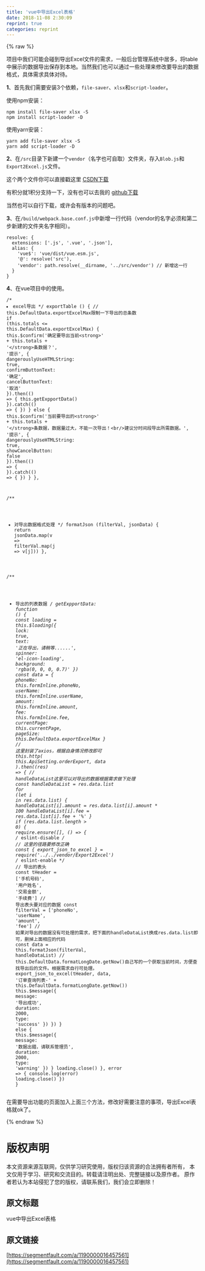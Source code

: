 ```yaml
---
title: 'vue中导出Excel表格' 
date: 2018-11-08 2:30:09
reprint: true
categories: reprint
---
```


{% raw %}
<p>&#x9879;&#x76EE;&#x4E2D;&#x6211;&#x4EEC;&#x53EF;&#x80FD;&#x4F1A;&#x78B0;&#x5230;&#x5BFC;&#x51FA;Excel&#x6587;&#x4EF6;&#x7684;&#x9700;&#x6C42;&#xFF0C;&#x4E00;&#x822C;&#x540E;&#x53F0;&#x7BA1;&#x7406;&#x7CFB;&#x7EDF;&#x4E2D;&#x5C45;&#x591A;&#xFF0C;&#x5C06;table&#x4E2D;&#x5C55;&#x793A;&#x7684;&#x6570;&#x636E;&#x5BFC;&#x51FA;&#x4FDD;&#x5B58;&#x5230;&#x672C;&#x5730;&#x3002;&#x5F53;&#x7136;&#x6211;&#x4EEC;&#x4E5F;&#x53EF;&#x4EE5;&#x901A;&#x8FC7;&#x4E00;&#x4E9B;&#x5904;&#x7406;&#x6765;&#x4FEE;&#x6539;&#x8981;&#x5BFC;&#x51FA;&#x7684;&#x6570;&#x636E;&#x683C;&#x5F0F;&#xFF0C;&#x5177;&#x4F53;&#x9700;&#x6C42;&#x5177;&#x4F53;&#x5BF9;&#x5F85;&#x3002;</p><p><strong>1</strong>&#x3001;&#x9996;&#x5148;&#x6211;&#x4EEC;&#x9700;&#x8981;&#x5B89;&#x88C5;3&#x4E2A;&#x4F9D;&#x8D56;&#xFF0C;<code>file-saver</code>&#x3001;<code>xlsx</code>&#x548C;<code>script-loader</code>&#x3002;</p><p>&#x4F7F;&#x7528;npm&#x5B89;&#x88C5;&#xFF1A;</p><div class="widget-codetool" style="display:none"><div class="widget-codetool--inner"><span class="selectCode code-tool" data-toggle="tooltip" data-placement="top" title="" data-original-title="&#x5168;&#x9009;"></span> <span type="button" class="copyCode code-tool" data-toggle="tooltip" data-placement="top" data-clipboard-text="npm install file-saver xlsx -S
npm install script-loader -D" title="" data-original-title="&#x590D;&#x5236;"></span> <span type="button" class="saveToNote code-tool" data-toggle="tooltip" data-placement="top" title="" data-original-title="&#x653E;&#x8FDB;&#x7B14;&#x8BB0;"></span></div></div><pre class="javascript hljs"><code class="js">npm install file-saver xlsx -S
npm install script-loader -D</code></pre><p>&#x4F7F;&#x7528;yarn&#x5B89;&#x88C5;&#xFF1A;</p><div class="widget-codetool" style="display:none"><div class="widget-codetool--inner"><span class="selectCode code-tool" data-toggle="tooltip" data-placement="top" title="" data-original-title="&#x5168;&#x9009;"></span> <span type="button" class="copyCode code-tool" data-toggle="tooltip" data-placement="top" data-clipboard-text="yarn add file-saver xlsx -S
yarn add script-loader -D" title="" data-original-title="&#x590D;&#x5236;"></span> <span type="button" class="saveToNote code-tool" data-toggle="tooltip" data-placement="top" title="" data-original-title="&#x653E;&#x8FDB;&#x7B14;&#x8BB0;"></span></div></div><pre class="javascript hljs"><code class="js">yarn add file-saver xlsx -S
yarn add script-loader -D</code></pre><p><strong>2</strong>&#x3001;&#x5728;<code>/src</code>&#x76EE;&#x5F55;&#x4E0B;&#x65B0;&#x5EFA;&#x4E00;&#x4E2A;<code>vendor</code>&#xFF08;&#x540D;&#x5B57;&#x4E5F;&#x53EF;&#x81EA;&#x53D6;&#xFF09;&#x6587;&#x4EF6;&#x5939;&#xFF0C;&#x5B58;&#x5165;<code>Blob.js</code>&#x548C;<code>Export2Excel.js</code>&#x6587;&#x4EF6;&#x3002;</p><p>&#x8FD9;&#x4E2A;&#x4E24;&#x4E2A;&#x6587;&#x4EF6;&#x4F60;&#x53EF;&#x4EE5;&#x76F4;&#x63A5;&#x6233;&#x8FD9;&#x91CC; <a href="https://download.csdn.net/download/qq_20097569/10675562" rel="nofollow noreferrer" target="_blank">CSDN&#x4E0B;&#x8F7D;</a></p><p>&#x6709;&#x79EF;&#x5206;&#x5C31;1&#x79EF;&#x5206;&#x652F;&#x6301;&#x4E00;&#x4E0B;&#xFF0C;&#x6CA1;&#x6709;&#x4E5F;&#x53EF;&#x4EE5;&#x53BB;&#x6211;&#x7684; <a href="https://download.csdn.net/download/qq_20097569/10675562" rel="nofollow noreferrer" target="_blank">github&#x4E0B;&#x8F7D;</a></p><p>&#x5F53;&#x7136;&#x4E5F;&#x53EF;&#x4EE5;&#x81EA;&#x884C;&#x4E0B;&#x8F7D;&#xFF0C;&#x6216;&#x8BB8;&#x4F1A;&#x6709;&#x7248;&#x672C;&#x7684;&#x95EE;&#x9898;&#x5427;&#x3002;</p><p><strong>3</strong>&#x3001;&#x5728;<code>/build/webpack.base.conf.js</code>&#x4E2D;&#x65B0;&#x589E;&#x4E00;&#x884C;&#x4EE3;&#x7801;&#xFF08;vendor&#x7684;&#x540D;&#x5B57;&#x5FC5;&#x987B;&#x548C;&#x7B2C;&#x4E8C;&#x6B65;&#x65B0;&#x5EFA;&#x7684;&#x6587;&#x4EF6;&#x5939;&#x540D;&#x5B57;&#x76F8;&#x540C;&#xFF09;&#x3002;</p><div class="widget-codetool" style="display:none"><div class="widget-codetool--inner"><span class="selectCode code-tool" data-toggle="tooltip" data-placement="top" title="" data-original-title="&#x5168;&#x9009;"></span> <span type="button" class="copyCode code-tool" data-toggle="tooltip" data-placement="top" data-clipboard-text="resolve: {
  extensions: [&apos;.js&apos;, &apos;.vue&apos;, &apos;.json&apos;],
  alias: {
    &apos;vue$&apos;: &apos;vue/dist/vue.esm.js&apos;,
    &apos;@&apos;: resolve(&apos;src&apos;),
    &apos;vendor&apos;: path.resolve(__dirname, &apos;../src/vendor&apos;) // &#x65B0;&#x589E;&#x8FD9;&#x4E00;&#x884C;
  }
}" title="" data-original-title="&#x590D;&#x5236;"></span> <span type="button" class="saveToNote code-tool" data-toggle="tooltip" data-placement="top" title="" data-original-title="&#x653E;&#x8FDB;&#x7B14;&#x8BB0;"></span></div></div><pre class="javascript hljs"><code class="js">resolve: {
  <span class="hljs-attr">extensions</span>: [<span class="hljs-string">&apos;.js&apos;</span>, <span class="hljs-string">&apos;.vue&apos;</span>, <span class="hljs-string">&apos;.json&apos;</span>],
  <span class="hljs-attr">alias</span>: {
    <span class="hljs-string">&apos;vue$&apos;</span>: <span class="hljs-string">&apos;vue/dist/vue.esm.js&apos;</span>,
    <span class="hljs-string">&apos;@&apos;</span>: resolve(<span class="hljs-string">&apos;src&apos;</span>),
    <span class="hljs-string">&apos;vendor&apos;</span>: path.resolve(__dirname, <span class="hljs-string">&apos;../src/vendor&apos;</span>) <span class="hljs-comment">// &#x65B0;&#x589E;&#x8FD9;&#x4E00;&#x884C;</span>
  }
}</code></pre><p><strong>4</strong>&#x3001;&#x5728;vue&#x9879;&#x76EE;&#x4E2D;&#x7684;&#x4F7F;&#x7528;&#x3002;</p><div class="widget-codetool" style="display:none"><div class="widget-codetool--inner"><span class="selectCode code-tool" data-toggle="tooltip" data-placement="top" title="" data-original-title="&#x5168;&#x9009;"></span> <span type="button" class="copyCode code-tool" data-toggle="tooltip" data-placement="top" data-clipboard-text="/**
 * excel&#x5BFC;&#x51FA;
 */
exportTable () {
  // this.DefaultData.exportExcelMax&#x9650;&#x5236;&#x4E00;&#x4E0B;&#x5BFC;&#x51FA;&#x7684;&#x603B;&#x6761;&#x6570;
  if (this.totals &lt;= this.DefaultData.exportExcelMax) {
    this.$confirm(&apos;&#x786E;&#x5B9A;&#x8981;&#x5BFC;&#x51FA;&#x5F53;&#x524D;&lt;strong&gt;&apos; + this.totals + &apos;&lt;/strong&gt;&#x6761;&#x6570;&#x636E;&#xFF1F;&apos;, &apos;&#x63D0;&#x793A;&apos;, {
      dangerouslyUseHTMLString: true,
      confirmButtonText: &apos;&#x786E;&#x5B9A;&apos;,
      cancelButtonText: &apos;&#x53D6;&#x6D88;&apos;
    }).then(() =&gt; {
      this.getExpportData()
    }).catch(() =&gt; {
    })
  } else {
    this.$confirm(&apos;&#x5F53;&#x524D;&#x8981;&#x5BFC;&#x51FA;&#x7684;&lt;strong&gt;&apos; + this.totals + &apos;&lt;/strong&gt;&#x6761;&#x6570;&#x636E;&#xFF0C;&#x6570;&#x636E;&#x91CF;&#x8FC7;&#x5927;&#xFF0C;&#x4E0D;&#x80FD;&#x4E00;&#x6B21;&#x5BFC;&#x51FA;&#xFF01;&lt;br/&gt;&#x5EFA;&#x8BAE;&#x5206;&#x65F6;&#x95F4;&#x6BB5;&#x5BFC;&#x51FA;&#x6240;&#x9700;&#x6570;&#x636E;&#x3002;&apos;, &apos;&#x63D0;&#x793A;&apos;, {
      dangerouslyUseHTMLString: true,
      showCancelButton: false
    }).then(() =&gt; {
    }).catch(() =&gt; {
    })
  }
},

/**
 * &#x5BF9;&#x5BFC;&#x51FA;&#x6570;&#x636E;&#x683C;&#x5F0F;&#x5904;&#x7406;
 */
formatJson (filterVal, jsonData) {
  return jsonData.map(v =&gt; filterVal.map(j =&gt; v[j]))
},

/**
 * &#x5BFC;&#x51FA;&#x7684;&#x5217;&#x8868;&#x6570;&#x636E;
 */
getExpportData: function () {
  const loading = this.$loading({
    lock: true,
    text: &apos;&#x6B63;&#x5728;&#x5BFC;&#x51FA;&#xFF0C;&#x8BF7;&#x7A0D;&#x7B49;......&apos;,
    spinner: &apos;el-icon-loading&apos;,
    background: &apos;rgba(0, 0, 0, 0.7)&apos;
  })
  const data = {
    phoneNo: this.formInline.phoneNo,
    userName: this.formInline.userName,
    amount: this.formInline.amount,
    fee: this.formInline.fee,
    currentPage: this.currentPage,
    pageSize: this.DefaultData.exportExcelMax
  }
  // &#x8FD9;&#x91CC;&#x5C01;&#x88C5;&#x4E86;axios&#xFF0C;&#x6839;&#x636E;&#x81EA;&#x8EAB;&#x60C5;&#x51B5;&#x4FEE;&#x6539;&#x5373;&#x53EF;
  this.http(
    this.ApiSetting.orderExport,
    data
  ).then((res) =&gt; {
    // handleDataList&#x8FD9;&#x91CC;&#x53EF;&#x4EE5;&#x5BF9;&#x5BFC;&#x51FA;&#x7684;&#x6570;&#x636E;&#x6839;&#x636E;&#x9700;&#x6C42;&#x505A;&#x4E0B;&#x5904;&#x7406;
    const handleDataList = res.data.list
    for (let i in res.data.list) {
      handleDataList[i].amount = res.data.list[i].amount * 100
      handleDataList[i].fee = res.data.list[i].fee + &apos;%&apos;
    }
    if (res.data.list.length &gt; 0) {
      require.ensure([], () =&gt; {
        /* eslint-disable */
        // &#x8FD9;&#x91CC;&#x7684;&#x5F84;&#x8DEF;&#x8981;&#x4FEE;&#x6539;&#x6B63;&#x786E;
        const { export_json_to_excel } = require(&apos;../../vendor/Export2Excel&apos;)
        /* eslint-enable  */
        // &#x5BFC;&#x51FA;&#x7684;&#x8868;&#x5934;
        const tHeader = [&apos;&#x624B;&#x673A;&#x53F7;&#x7801;&apos;, &apos;&#x7528;&#x6237;&#x59D3;&#x540D;&apos;, &apos;&#x4EA4;&#x6613;&#x91D1;&#x989D;&apos;, &apos;&#x624B;&#x7EED;&#x8D39;&apos;]
        // &#x5BFC;&#x51FA;&#x8868;&#x5934;&#x8981;&#x5BF9;&#x5E94;&#x7684;&#x6570;&#x636E;
        const filterVal = [&apos;phoneNo&apos;, &apos;userName&apos;, &apos;amount&apos;, &apos;fee&apos;]
        // &#x5982;&#x679C;&#x5BF9;&#x5BFC;&#x51FA;&#x7684;&#x6570;&#x636E;&#x6CA1;&#x6709;&#x53EF;&#x5904;&#x7406;&#x7684;&#x9700;&#x6C42;&#xFF0C;&#x628A;&#x4E0B;&#x9762;&#x7684;handleDataList&#x6362;&#x6210;res.data.list&#x5373;&#x53EF;&#xFF0C;&#x5220;&#x6389;&#x4E0A;&#x9762;&#x76F8;&#x5E94;&#x7684;&#x4EE3;&#x7801;
        const data = this.formatJson(filterVal, handleDataList)
        // this.DefaultData.formatLongDate.getNow()&#x81EA;&#x5DF1;&#x5199;&#x7684;&#x4E00;&#x4E2A;&#x83B7;&#x53D6;&#x5F53;&#x524D;&#x65F6;&#x95F4;&#xFF0C;&#x65B9;&#x4FBF;&#x67E5;&#x627E;&#x5BFC;&#x51FA;&#x540E;&#x7684;&#x6587;&#x4EF6;&#x3002;&#x6839;&#x636E;&#x9700;&#x6C42;&#x81EA;&#x884C;&#x53EF;&#x5904;&#x7406;&#x3002;
        export_json_to_excel(tHeader, data, &apos;&#x8BA2;&#x5355;&#x67E5;&#x8BE2;&#x5217;&#x8868;-&apos; + this.DefaultData.formatLongDate.getNow())
        this.$message({
          message: &apos;&#x5BFC;&#x51FA;&#x6210;&#x529F;&apos;,
          duration: 2000,
          type: &apos;success&apos;
        })
      })
    } else {
      this.$message({
        message: &apos;&#x6570;&#x636E;&#x51FA;&#x932F;&#xFF0C;&#x8BF7;&#x8054;&#x7CFB;&#x7BA1;&#x7406;&#x5458;&apos;,
        duration: 2000,
        type: &apos;warning&apos;
      })
    }
    loading.close()
  }, error =&gt; {
    console.log(error)
    loading.close()
  })
}" title="" data-original-title="&#x590D;&#x5236;"></span> <span type="button" class="saveToNote code-tool" data-toggle="tooltip" data-placement="top" title="" data-original-title="&#x653E;&#x8FDB;&#x7B14;&#x8BB0;"></span></div></div><pre class="javascript hljs"><code class="js"><span class="hljs-comment">/**
 * excel&#x5BFC;&#x51FA;
 */</span>
exportTable () {
  <span class="hljs-comment">// this.DefaultData.exportExcelMax&#x9650;&#x5236;&#x4E00;&#x4E0B;&#x5BFC;&#x51FA;&#x7684;&#x603B;&#x6761;&#x6570;</span>
  <span class="hljs-keyword">if</span> (<span class="hljs-keyword">this</span>.totals &lt;= <span class="hljs-keyword">this</span>.DefaultData.exportExcelMax) {
    <span class="hljs-keyword">this</span>.$confirm(<span class="hljs-string">&apos;&#x786E;&#x5B9A;&#x8981;&#x5BFC;&#x51FA;&#x5F53;&#x524D;&lt;strong&gt;&apos;</span> + <span class="hljs-keyword">this</span>.totals + <span class="hljs-string">&apos;&lt;/strong&gt;&#x6761;&#x6570;&#x636E;&#xFF1F;&apos;</span>, <span class="hljs-string">&apos;&#x63D0;&#x793A;&apos;</span>, {
      <span class="hljs-attr">dangerouslyUseHTMLString</span>: <span class="hljs-literal">true</span>,
      <span class="hljs-attr">confirmButtonText</span>: <span class="hljs-string">&apos;&#x786E;&#x5B9A;&apos;</span>,
      <span class="hljs-attr">cancelButtonText</span>: <span class="hljs-string">&apos;&#x53D6;&#x6D88;&apos;</span>
    }).then(<span class="hljs-function"><span class="hljs-params">()</span> =&gt;</span> {
      <span class="hljs-keyword">this</span>.getExpportData()
    }).catch(<span class="hljs-function"><span class="hljs-params">()</span> =&gt;</span> {
    })
  } <span class="hljs-keyword">else</span> {
    <span class="hljs-keyword">this</span>.$confirm(<span class="hljs-string">&apos;&#x5F53;&#x524D;&#x8981;&#x5BFC;&#x51FA;&#x7684;&lt;strong&gt;&apos;</span> + <span class="hljs-keyword">this</span>.totals + <span class="hljs-string">&apos;&lt;/strong&gt;&#x6761;&#x6570;&#x636E;&#xFF0C;&#x6570;&#x636E;&#x91CF;&#x8FC7;&#x5927;&#xFF0C;&#x4E0D;&#x80FD;&#x4E00;&#x6B21;&#x5BFC;&#x51FA;&#xFF01;&lt;br/&gt;&#x5EFA;&#x8BAE;&#x5206;&#x65F6;&#x95F4;&#x6BB5;&#x5BFC;&#x51FA;&#x6240;&#x9700;&#x6570;&#x636E;&#x3002;&apos;</span>, <span class="hljs-string">&apos;&#x63D0;&#x793A;&apos;</span>, {
      <span class="hljs-attr">dangerouslyUseHTMLString</span>: <span class="hljs-literal">true</span>,
      <span class="hljs-attr">showCancelButton</span>: <span class="hljs-literal">false</span>
    }).then(<span class="hljs-function"><span class="hljs-params">()</span> =&gt;</span> {
    }).catch(<span class="hljs-function"><span class="hljs-params">()</span> =&gt;</span> {
    })
  }
},

<span class="hljs-comment">/**
 * &#x5BF9;&#x5BFC;&#x51FA;&#x6570;&#x636E;&#x683C;&#x5F0F;&#x5904;&#x7406;
 */</span>
formatJson (filterVal, jsonData) {
  <span class="hljs-keyword">return</span> jsonData.map(<span class="hljs-function"><span class="hljs-params">v</span> =&gt;</span> filterVal.map(<span class="hljs-function"><span class="hljs-params">j</span> =&gt;</span> v[j]))
},

<span class="hljs-comment">/**
 * &#x5BFC;&#x51FA;&#x7684;&#x5217;&#x8868;&#x6570;&#x636E;
 */</span>
getExpportData: <span class="hljs-function"><span class="hljs-keyword">function</span> (<span class="hljs-params"></span>) </span>{
  <span class="hljs-keyword">const</span> loading = <span class="hljs-keyword">this</span>.$loading({
    <span class="hljs-attr">lock</span>: <span class="hljs-literal">true</span>,
    <span class="hljs-attr">text</span>: <span class="hljs-string">&apos;&#x6B63;&#x5728;&#x5BFC;&#x51FA;&#xFF0C;&#x8BF7;&#x7A0D;&#x7B49;......&apos;</span>,
    <span class="hljs-attr">spinner</span>: <span class="hljs-string">&apos;el-icon-loading&apos;</span>,
    <span class="hljs-attr">background</span>: <span class="hljs-string">&apos;rgba(0, 0, 0, 0.7)&apos;</span>
  })
  <span class="hljs-keyword">const</span> data = {
    <span class="hljs-attr">phoneNo</span>: <span class="hljs-keyword">this</span>.formInline.phoneNo,
    <span class="hljs-attr">userName</span>: <span class="hljs-keyword">this</span>.formInline.userName,
    <span class="hljs-attr">amount</span>: <span class="hljs-keyword">this</span>.formInline.amount,
    <span class="hljs-attr">fee</span>: <span class="hljs-keyword">this</span>.formInline.fee,
    <span class="hljs-attr">currentPage</span>: <span class="hljs-keyword">this</span>.currentPage,
    <span class="hljs-attr">pageSize</span>: <span class="hljs-keyword">this</span>.DefaultData.exportExcelMax
  }
  <span class="hljs-comment">// &#x8FD9;&#x91CC;&#x5C01;&#x88C5;&#x4E86;axios&#xFF0C;&#x6839;&#x636E;&#x81EA;&#x8EAB;&#x60C5;&#x51B5;&#x4FEE;&#x6539;&#x5373;&#x53EF;</span>
  <span class="hljs-keyword">this</span>.http(
    <span class="hljs-keyword">this</span>.ApiSetting.orderExport,
    data
  ).then(<span class="hljs-function">(<span class="hljs-params">res</span>) =&gt;</span> {
    <span class="hljs-comment">// handleDataList&#x8FD9;&#x91CC;&#x53EF;&#x4EE5;&#x5BF9;&#x5BFC;&#x51FA;&#x7684;&#x6570;&#x636E;&#x6839;&#x636E;&#x9700;&#x6C42;&#x505A;&#x4E0B;&#x5904;&#x7406;</span>
    <span class="hljs-keyword">const</span> handleDataList = res.data.list
    <span class="hljs-keyword">for</span> (<span class="hljs-keyword">let</span> i <span class="hljs-keyword">in</span> res.data.list) {
      handleDataList[i].amount = res.data.list[i].amount * <span class="hljs-number">100</span>
      handleDataList[i].fee = res.data.list[i].fee + <span class="hljs-string">&apos;%&apos;</span>
    }
    <span class="hljs-keyword">if</span> (res.data.list.length &gt; <span class="hljs-number">0</span>) {
      <span class="hljs-built_in">require</span>.ensure([], () =&gt; {
        <span class="hljs-comment">/* eslint-disable */</span>
        <span class="hljs-comment">// &#x8FD9;&#x91CC;&#x7684;&#x5F84;&#x8DEF;&#x8981;&#x4FEE;&#x6539;&#x6B63;&#x786E;</span>
        <span class="hljs-keyword">const</span> { export_json_to_excel } = <span class="hljs-built_in">require</span>(<span class="hljs-string">&apos;../../vendor/Export2Excel&apos;</span>)
        <span class="hljs-comment">/* eslint-enable  */</span>
        <span class="hljs-comment">// &#x5BFC;&#x51FA;&#x7684;&#x8868;&#x5934;</span>
        <span class="hljs-keyword">const</span> tHeader = [<span class="hljs-string">&apos;&#x624B;&#x673A;&#x53F7;&#x7801;&apos;</span>, <span class="hljs-string">&apos;&#x7528;&#x6237;&#x59D3;&#x540D;&apos;</span>, <span class="hljs-string">&apos;&#x4EA4;&#x6613;&#x91D1;&#x989D;&apos;</span>, <span class="hljs-string">&apos;&#x624B;&#x7EED;&#x8D39;&apos;</span>]
        <span class="hljs-comment">// &#x5BFC;&#x51FA;&#x8868;&#x5934;&#x8981;&#x5BF9;&#x5E94;&#x7684;&#x6570;&#x636E;</span>
        <span class="hljs-keyword">const</span> filterVal = [<span class="hljs-string">&apos;phoneNo&apos;</span>, <span class="hljs-string">&apos;userName&apos;</span>, <span class="hljs-string">&apos;amount&apos;</span>, <span class="hljs-string">&apos;fee&apos;</span>]
        <span class="hljs-comment">// &#x5982;&#x679C;&#x5BF9;&#x5BFC;&#x51FA;&#x7684;&#x6570;&#x636E;&#x6CA1;&#x6709;&#x53EF;&#x5904;&#x7406;&#x7684;&#x9700;&#x6C42;&#xFF0C;&#x628A;&#x4E0B;&#x9762;&#x7684;handleDataList&#x6362;&#x6210;res.data.list&#x5373;&#x53EF;&#xFF0C;&#x5220;&#x6389;&#x4E0A;&#x9762;&#x76F8;&#x5E94;&#x7684;&#x4EE3;&#x7801;</span>
        <span class="hljs-keyword">const</span> data = <span class="hljs-keyword">this</span>.formatJson(filterVal, handleDataList)
        <span class="hljs-comment">// this.DefaultData.formatLongDate.getNow()&#x81EA;&#x5DF1;&#x5199;&#x7684;&#x4E00;&#x4E2A;&#x83B7;&#x53D6;&#x5F53;&#x524D;&#x65F6;&#x95F4;&#xFF0C;&#x65B9;&#x4FBF;&#x67E5;&#x627E;&#x5BFC;&#x51FA;&#x540E;&#x7684;&#x6587;&#x4EF6;&#x3002;&#x6839;&#x636E;&#x9700;&#x6C42;&#x81EA;&#x884C;&#x53EF;&#x5904;&#x7406;&#x3002;</span>
        export_json_to_excel(tHeader, data, <span class="hljs-string">&apos;&#x8BA2;&#x5355;&#x67E5;&#x8BE2;&#x5217;&#x8868;-&apos;</span> + <span class="hljs-keyword">this</span>.DefaultData.formatLongDate.getNow())
        <span class="hljs-keyword">this</span>.$message({
          <span class="hljs-attr">message</span>: <span class="hljs-string">&apos;&#x5BFC;&#x51FA;&#x6210;&#x529F;&apos;</span>,
          <span class="hljs-attr">duration</span>: <span class="hljs-number">2000</span>,
          <span class="hljs-attr">type</span>: <span class="hljs-string">&apos;success&apos;</span>
        })
      })
    } <span class="hljs-keyword">else</span> {
      <span class="hljs-keyword">this</span>.$message({
        <span class="hljs-attr">message</span>: <span class="hljs-string">&apos;&#x6570;&#x636E;&#x51FA;&#x932F;&#xFF0C;&#x8BF7;&#x8054;&#x7CFB;&#x7BA1;&#x7406;&#x5458;&apos;</span>,
        <span class="hljs-attr">duration</span>: <span class="hljs-number">2000</span>,
        <span class="hljs-attr">type</span>: <span class="hljs-string">&apos;warning&apos;</span>
      })
    }
    loading.close()
  }, error =&gt; {
    <span class="hljs-built_in">console</span>.log(error)
    loading.close()
  })
}</code></pre><p>&#x5728;&#x9700;&#x8981;&#x5BFC;&#x51FA;&#x529F;&#x80FD;&#x7684;&#x9875;&#x9762;&#x52A0;&#x5165;&#x4E0A;&#x9762;&#x4E09;&#x4E2A;&#x65B9;&#x6CD5;&#xFF0C;&#x4FEE;&#x6539;&#x597D;&#x9700;&#x8981;&#x6CE8;&#x610F;&#x7684;&#x4E8B;&#x9879;&#xFF0C;&#x5BFC;&#x51FA;Excel&#x8868;&#x683C;&#x5C31;ok&#x4E86;&#x3002;</p>
{% endraw %}

# 版权声明
本文资源来源互联网，仅供学习研究使用，版权归该资源的合法拥有者所有，
本文仅用于学习、研究和交流目的。转载请注明出处、完整链接以及原作者。
原作者若认为本站侵犯了您的版权，请联系我们，我们会立即删除！

## 原文标题
vue中导出Excel表格

## 原文链接
[https://segmentfault.com/a/1190000016457561](https://segmentfault.com/a/1190000016457561)


